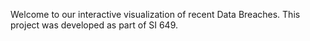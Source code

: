 Welcome to our interactive visualization of recent Data Breaches.  This project was developed as part of SI 649.
